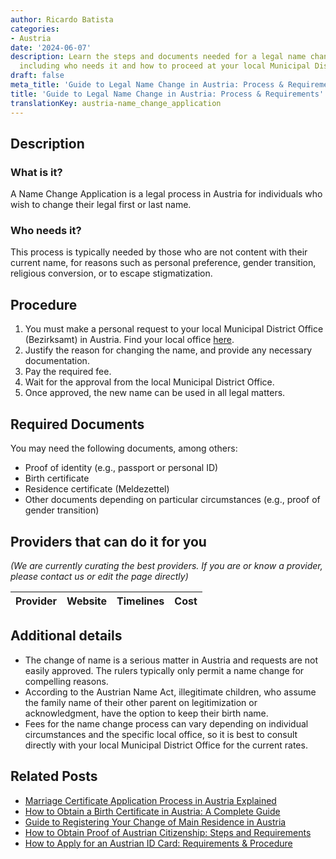```yaml
---
author: Ricardo Batista
categories:
- Austria
date: '2024-06-07'
description: Learn the steps and documents needed for a legal name change in Austria,
  including who needs it and how to proceed at your local Municipal District Office.
draft: false
meta_title: 'Guide to Legal Name Change in Austria: Process & Requirements'
title: 'Guide to Legal Name Change in Austria: Process & Requirements'
translationKey: austria-name_change_application
---
```


## Description
### What is it?
A Name Change Application is a legal process in Austria for individuals who wish to change their legal first or last name. 

### Who needs it?
This process is typically needed by those who are not content with their current name, for reasons such as personal preference, gender transition, religious conversion, or to escape stigmatization. 

## Procedure
1. You must make a personal request to your local Municipal District Office (Bezirksamt) in Austria. Find your local office [here](https://www.oesterreich.gv.at/public.html).
2. Justify the reason for changing the name, and provide any necessary documentation.
3. Pay the required fee.
4. Wait for the approval from the local Municipal District Office.
5. Once approved, the new name can be used in all legal matters.

## Required Documents
You may need the following documents, among others:
- Proof of identity (e.g., passport or personal ID)
- Birth certificate
- Residence certificate (Meldezettel)
- Other documents depending on particular circumstances (e.g., proof of gender transition)

## Providers that can do it for you

_(We are currently curating the best providers. If you are or know a provider, please contact us or edit the page directly)_

| Provider        |     Website     |     Timelines    |       Cost      |
| :-------------: | :-------------: |  :-------------: | :-------------: |

## Additional details
- The change of name is a serious matter in Austria and requests are not easily approved. The rulers typically only permit a name change for compelling reasons.
- According to the Austrian Name Act, illegitimate children, who assume the family name of their other parent on legitimization or acknowledgment, have the option to keep their birth name.
- Fees for the name change process can vary depending on individual circumstances and the specific local office, so it is best to consult directly with your local Municipal District Office for the current rates.
## Related Posts

- [Marriage Certificate Application Process in Austria Explained](https://tramitit.com/guides/austria/marriage_certificate_application/)
- [How to Obtain a Birth Certificate in Austria: A Complete Guide](https://tramitit.com/guides/austria/birth_certificate_application/)
- [Guide to Registering Your Change of Main Residence in Austria](https://tramitit.com/guides/austria/change_of_main_residence/)
- [How to Obtain Proof of Austrian Citizenship: Steps and Requirements](https://tramitit.com/guides/austria/proof_of_citizenship/)
- [How to Apply for an Austrian ID Card: Requirements & Procedure](https://tramitit.com/guides/austria/id_card_application/)